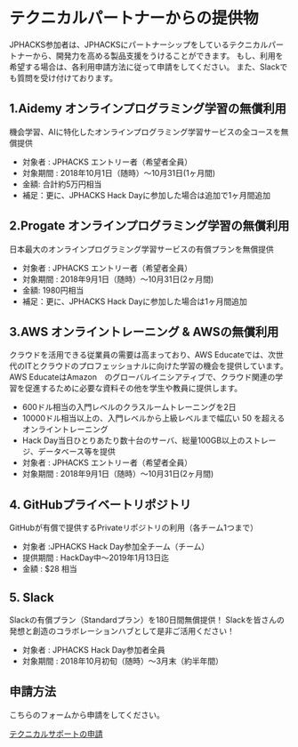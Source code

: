 # テクニカルパートナーからの提供物
JPHACKS参加者は、JPHACKSにパートナーシップをしているテクニカルパートナーから、開発力を高める製品支援をうけることができます。
もし、利用を希望する場合は、各利用申請方法に従って申請をしてください。
また、Slackでも質問を受け付けております。


## 1.Aidemy オンラインプログラミング学習の無償利用
機会学習、AIに特化したオンラインプログラミング学習サービスの全コースを無償提供

- 対象者 : JPHACKS エントリー者（希望者全員）
- 対象期間 : 2018年10月1日（随時）〜10月31日(1ヶ月間)
- 金額: 合計約5万円相当
- 補足：更に、JPHACKS Hack Dayに参加した場合は追加で1ヶ月間追加

## 2.Progate オンラインプログラミング学習の無償利用
日本最大のオンラインプログラミング学習サービスの有償プランを無償提供

- 対象者 : JPHACKS エントリー者（希望者全員）
- 対象期間 : 2018年9月1日（随時）〜10月31日(2ヶ月間)
- 金額: 1980円相当
- 補足：更に、JPHACKS Hack Dayに参加した場合は1ヶ月間追加


## 3.AWS オンライントレーニング & AWSの無償利用

クラウドを活用できる従業員の需要は高まっており、AWS Educateでは、次世代のITとクラウドのプロフェッショナルに向けた学習の機会を提供しています。
AWS EducateはAmazon　のグローバルイニシアティブで、クラウド関連の学習を促進するために必要な資料その他を学生や教員に提供します。

- 600ドル相当の入門レベルのクラスルームトレーニングを2日
- 10000ドル相当以上の、入門レベルから上級レベルまで幅広い 50 を超えるオンライントレーニング
- Hack Day当日ひとりあたり数十台のサーバ、総量100GB以上のストレージ、データベース等を提供
- 対象者 : JPHACKS エントリー者（希望者全員）
- 対象期間 : 2018年9月1日（随時）〜10月31日(2ヶ月間)

## 4. GitHubプライベートリポジトリ
GitHubが有償で提供するPrivateリポジトリの利用（各チーム1つまで）

- 対象者 :JPHACKS Hack Day参加全チーム（チーム）
- 提供期間 : HackDay中〜2019年1月13日迄
- 金額 : $28 相当

## 5. Slack
Slackの有償プラン（Standardプラン）を180日間無償提供！
Slackを皆さんの発想と創造のコラボレーションハブとして是非ご活用ください！

- 対象者 : JPHACKS Hack Day参加者全員
- 対象期間 : 2018年10月初旬（随時）〜3月末（約半年間）

## 申請方法
こちらのフォームから申請をしてください。

[テクニカルサポートの申請](https://goo.gl/forms/gAcIdvuJPjLV1uKC3)
